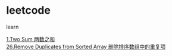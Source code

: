 # leetcode
learn

[1.Two Sum 两数之和](https://github.com/icey0126/leetcode/blob/master/two_sum.py) <br>
[26.Remove Duplicates from Sorted Array 删除排序数组中的重复项](https://github.com/icey0126/leetcode/blob/master/removeDuplicates.py) 